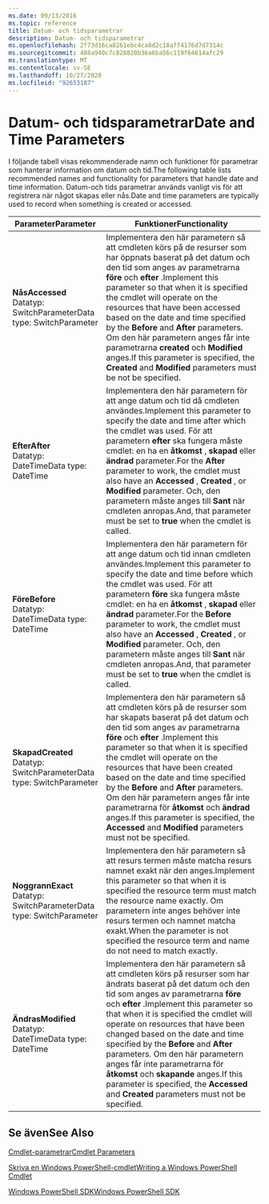 ```yaml
---
ms.date: 09/13/2016
ms.topic: reference
title: Datum- och tidsparametrar
description: Datum- och tidsparametrar
ms.openlocfilehash: 2f73d16ca8261ebc4ca8d2c18aff4176d7d7314c
ms.sourcegitcommit: 488a940c7c828820b36a6ba56c119f64614afc29
ms.translationtype: MT
ms.contentlocale: sv-SE
ms.lasthandoff: 10/27/2020
ms.locfileid: "92653187"
---
```

# <a name="date-and-time-parameters"></a><span data-ttu-id="3b0f4-103">Datum- och tidsparametrar</span><span class="sxs-lookup"><span data-stu-id="3b0f4-103">Date and Time Parameters</span></span>

<span data-ttu-id="3b0f4-104">I följande tabell visas rekommenderade namn och funktioner för parametrar som hanterar information om datum och tid.</span><span class="sxs-lookup"><span data-stu-id="3b0f4-104">The following table lists recommended names and functionality for parameters that handle date and time information.</span></span> <span data-ttu-id="3b0f4-105">Datum-och tids parametrar används vanligt vis för att registrera när något skapas eller nås.</span><span class="sxs-lookup"><span data-stu-id="3b0f4-105">Date and time parameters are typically used to record when something is created or accessed.</span></span>

|<span data-ttu-id="3b0f4-106">Parameter</span><span class="sxs-lookup"><span data-stu-id="3b0f4-106">Parameter</span></span>|<span data-ttu-id="3b0f4-107">Funktioner</span><span class="sxs-lookup"><span data-stu-id="3b0f4-107">Functionality</span></span>|
|---|---|
|<span data-ttu-id="3b0f4-108">**Nås**</span><span class="sxs-lookup"><span data-stu-id="3b0f4-108">**Accessed**</span></span><br><span data-ttu-id="3b0f4-109">Datatyp: SwitchParameter</span><span class="sxs-lookup"><span data-stu-id="3b0f4-109">Data type: SwitchParameter</span></span>|<span data-ttu-id="3b0f4-110">Implementera den här parametern så att cmdleten körs på de resurser som har öppnats baserat på det datum och den tid som anges av parametrarna **före** och **efter** .</span><span class="sxs-lookup"><span data-stu-id="3b0f4-110">Implement this parameter so that when it is specified the cmdlet will operate on the resources that have been accessed based on the date and time specified by the **Before** and **After** parameters.</span></span> <span data-ttu-id="3b0f4-111">Om den här parametern anges får inte parametrarna **created** och **Modified** anges.</span><span class="sxs-lookup"><span data-stu-id="3b0f4-111">If this parameter is specified, the **Created** and **Modified** parameters must be not be specified.</span></span>|
|<span data-ttu-id="3b0f4-112">**Efter**</span><span class="sxs-lookup"><span data-stu-id="3b0f4-112">**After**</span></span><br><span data-ttu-id="3b0f4-113">Datatyp: DateTime</span><span class="sxs-lookup"><span data-stu-id="3b0f4-113">Data type: DateTime</span></span>|<span data-ttu-id="3b0f4-114">Implementera den här parametern för att ange datum och tid då cmdleten användes.</span><span class="sxs-lookup"><span data-stu-id="3b0f4-114">Implement this parameter to specify the date and time after which the cmdlet was used.</span></span> <span data-ttu-id="3b0f4-115">För att parametern **efter** ska fungera måste cmdlet: en ha en **åtkomst** , **skapad** eller **ändrad** parameter.</span><span class="sxs-lookup"><span data-stu-id="3b0f4-115">For the **After** parameter to work, the cmdlet must also have an **Accessed** , **Created** , or **Modified** parameter.</span></span> <span data-ttu-id="3b0f4-116">Och, den parametern måste anges till **Sant** när cmdleten anropas.</span><span class="sxs-lookup"><span data-stu-id="3b0f4-116">And, that parameter must be set to **true** when the cmdlet is called.</span></span>|
|<span data-ttu-id="3b0f4-117">**Före**</span><span class="sxs-lookup"><span data-stu-id="3b0f4-117">**Before**</span></span><br><span data-ttu-id="3b0f4-118">Datatyp: DateTime</span><span class="sxs-lookup"><span data-stu-id="3b0f4-118">Data type: DateTime</span></span>|<span data-ttu-id="3b0f4-119">Implementera den här parametern för att ange datum och tid innan cmdleten användes.</span><span class="sxs-lookup"><span data-stu-id="3b0f4-119">Implement this parameter to specify the date and time before which the cmdlet was used.</span></span> <span data-ttu-id="3b0f4-120">För att parametern **före** ska fungera måste cmdlet: en ha en **åtkomst** , **skapad** eller **ändrad** parameter.</span><span class="sxs-lookup"><span data-stu-id="3b0f4-120">For the **Before** parameter to work, the cmdlet must also have an **Accessed** , **Created** , or **Modified** parameter.</span></span> <span data-ttu-id="3b0f4-121">Och, den parametern måste anges till **Sant** när cmdleten anropas.</span><span class="sxs-lookup"><span data-stu-id="3b0f4-121">And, that parameter must be set to **true** when the cmdlet is called.</span></span>|
|<span data-ttu-id="3b0f4-122">**Skapad**</span><span class="sxs-lookup"><span data-stu-id="3b0f4-122">**Created**</span></span><br><span data-ttu-id="3b0f4-123">Datatyp: SwitchParameter</span><span class="sxs-lookup"><span data-stu-id="3b0f4-123">Data type: SwitchParameter</span></span>|<span data-ttu-id="3b0f4-124">Implementera den här parametern så att cmdleten körs på de resurser som har skapats baserat på det datum och den tid som anges av parametrarna **före** och **efter** .</span><span class="sxs-lookup"><span data-stu-id="3b0f4-124">Implement this parameter so that when it is specified the cmdlet will operate on the resources that have been created based on the date and time specified by the **Before** and **After** parameters.</span></span> <span data-ttu-id="3b0f4-125">Om den här parametern anges får inte parametrarna för **åtkomst** och **ändrad** anges.</span><span class="sxs-lookup"><span data-stu-id="3b0f4-125">If this parameter is specified, the **Accessed** and **Modified** parameters must not be specified.</span></span>|
|<span data-ttu-id="3b0f4-126">**Noggrann**</span><span class="sxs-lookup"><span data-stu-id="3b0f4-126">**Exact**</span></span><br><span data-ttu-id="3b0f4-127">Datatyp: SwitchParameter</span><span class="sxs-lookup"><span data-stu-id="3b0f4-127">Data type: SwitchParameter</span></span>|<span data-ttu-id="3b0f4-128">Implementera den här parametern så att resurs termen måste matcha resurs namnet exakt när den anges.</span><span class="sxs-lookup"><span data-stu-id="3b0f4-128">Implement this parameter so that when it is specified the resource term must match the resource name exactly.</span></span> <span data-ttu-id="3b0f4-129">Om parametern inte anges behöver inte resurs termen och namnet matcha exakt.</span><span class="sxs-lookup"><span data-stu-id="3b0f4-129">When the parameter is not specified the resource term and name do not need to match exactly.</span></span>|
|<span data-ttu-id="3b0f4-130">**Ändras**</span><span class="sxs-lookup"><span data-stu-id="3b0f4-130">**Modified**</span></span><br><span data-ttu-id="3b0f4-131">Datatyp: DateTime</span><span class="sxs-lookup"><span data-stu-id="3b0f4-131">Data type: DateTime</span></span>|<span data-ttu-id="3b0f4-132">Implementera den här parametern så att cmdleten körs på resurser som har ändrats baserat på det datum och den tid som anges av parametrarna **före** och **efter** .</span><span class="sxs-lookup"><span data-stu-id="3b0f4-132">Implement this parameter so that when it is specified the cmdlet will operate on resources that have been changed based on the date and time specified by the **Before** and **After** parameters.</span></span> <span data-ttu-id="3b0f4-133">Om den här parametern anges får inte parametrarna för **åtkomst** och **skapande** anges.</span><span class="sxs-lookup"><span data-stu-id="3b0f4-133">If this parameter is specified, the **Accessed** and **Created** parameters must not be specified.</span></span>|
## <a name="see-also"></a><span data-ttu-id="3b0f4-134">Se även</span><span class="sxs-lookup"><span data-stu-id="3b0f4-134">See Also</span></span>

[<span data-ttu-id="3b0f4-135">Cmdlet-parametrar</span><span class="sxs-lookup"><span data-stu-id="3b0f4-135">Cmdlet Parameters</span></span>](./cmdlet-parameters.md)

[<span data-ttu-id="3b0f4-136">Skriva en Windows PowerShell-cmdlet</span><span class="sxs-lookup"><span data-stu-id="3b0f4-136">Writing a Windows PowerShell Cmdlet</span></span>](./writing-a-windows-powershell-cmdlet.md)

[<span data-ttu-id="3b0f4-137">Windows PowerShell SDK</span><span class="sxs-lookup"><span data-stu-id="3b0f4-137">Windows PowerShell SDK</span></span>](../windows-powershell-reference.md)
